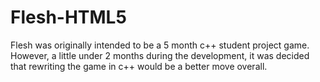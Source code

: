 # Flesh-HTML5
Flesh was originally intended to be a 5 month c++ student project game. However, a little under 2 months during the development, it was decided that rewriting the game in c++ would be a better move overall.
